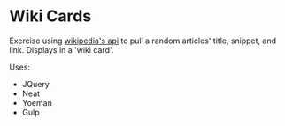 # Wiki Cards

Exercise using [wikipedia's api](https://en.wikipedia.org/w/api.php) to pull a random articles' title, snippet, and link. Displays in a 'wiki card'.

Uses:
- JQuery
- Neat
- Yoeman
- Gulp
